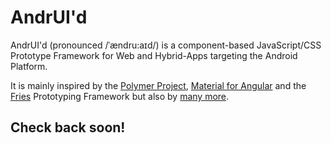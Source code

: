 AndrUI'd
========

AndrUI'd (pronounced /ˈændru:aɪd/) is a component-based JavaScript/CSS Prototype Framework for Web and Hybrid-Apps targeting the Android Platform. 

It is mainly inspired by the [Polymer Project](#), [Material for Angular](#) and the [Fries](#) Prototyping Framework but also by [many more](#).

## Check back soon!
